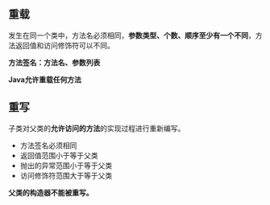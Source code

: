 ## 重载

发生在同一个类中，方法名必须相同，**参数类型、个数、顺序至少有一个不同**，方法返回值和访问修饰符可以不同。

**方法签名：方法名、参数列表**

**Java允许重载任何方法**



## 重写

子类对父类的**允许访问的方法**的实现过程进行重新编写。

- 方法签名必须相同
- 返回值范围小于等于父类
- 抛出的异常范围小于等于父类
- 访问修饰符范围大于等于父类

**父类的构造器不能被重写。**